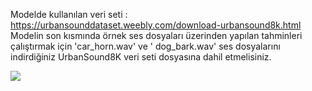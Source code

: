 Modelde kullanılan veri seti : https://urbansounddataset.weebly.com/download-urbansound8k.html  
Modelin son kısmında örnek ses dosyaları üzerinden yapılan tahminleri çalıştırmak için 'car_horn.wav' ve ' dog_bark.wav' ses dosyalarını indirdiğiniz UrbanSound8K veri seti dosyasına dahil etmelisiniz.

<img src="https://st2.depositphotos.com/39251066/44299/i/600/depositphotos_442991838-stock-photo-speaking-sound-wave-lines-illustration.jpg" width="auto">
